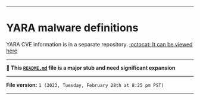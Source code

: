 
***

# YARA malware definitions

YARA CVE information is in a separate repository. [:octocat: It can be viewed here](https://github.com/seanpm2001/Linux_Defender_YARA_CVE_Database/)

***

**🌱️ This [`README.md`](/README.md) file is a major stub and need significant expansion**

***

**File version:** `1 (2023, Tuesday, February 28th at 8:25 pm PST)`

***
